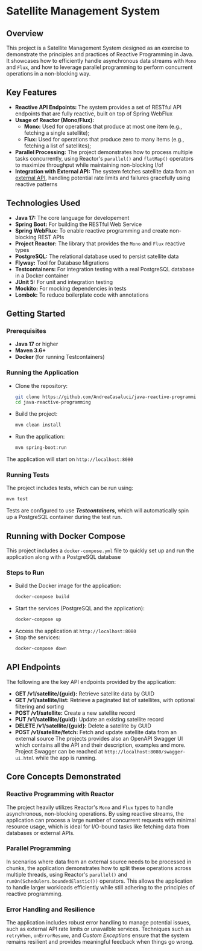 
# Satellite Management System

## Overview
This project is a Satellite Management System designed as an exercise to demonstrate the principles and practices of Reactive Programming in Java. It showcases how to efficiently handle asynchronous data streams with `Mono` and `Flux`, and how to leverage parallel programming to perform concurrent operations in a non-blocking way.


## Key Features
- **Reactive API Endpoints:** The system provides a set of RESTful API endpoints that are fully reactive, built on top of Spring WebFlux
- **Usage of Reactor (Mono/Flux):**
    - **Mono:** Used for operations that produce at most one item (e.g., fetching a single satellite);
    - **Flux:** Used for operations that produce zero to many items (e.g., fetching a list of satellites);
- **Parallel Processing:** The project demonstrates how to process multiple tasks concurrently, using Reactor's `parallel()` and `flatMap()` operators to maximize throughput while maintaining non-blocking I/of
- **Integration with External API:** The system fetches satellite data from an [external API](https://tle.ivanstanojevic.me/api/tle/), handling potential rate limits and failures gracefully using reactive patterns
## Technologies Used
- **Java 17:** The core language for developement
- **Spring Boot:** For building the RESTful Web Service
- **Spring WebFlux:** To enable reactive programming and create non-blocking REST APIs
- **Project Reactor:** The library that provides the `Mono` and `Flux` reactive types
- **PostgreSQL:** The relational database used to persist satellite data
- **Flyway:** Tool for Database Migrations
- **Testcontainers:** For integration testing with a real PostgreSQL database in a Docker container
- **JUnit 5:** For unit and integration testing
- **Mockito:** For mocking dependencies in tests
- **Lombok:** To reduce boilerplate code with annotations
## Getting Started

### Prerequisites
- **Java 17** or higher
- **Maven 3.6+**
- **Docker** (for running Testcontainers)

### Running the Application
- Clone the repository:
  ```bash
  git clone https://github.com/AndreaCasaluci/java-reactive-programming.git
  cd java-reactive-programming
  ```
- Build the project:
  ```bash
  mvn clean install
  ```
- Run the application:
  ```bash
  mvn spring-boot:run
  ```
The application will start on `http://localhost:8080`

### Running Tests
The project includes tests, which can be run using:
```bash
mvn test
```
Tests are configured to use ***Testcontainers***, which will automatically spin up a PostgreSQL container during the test run.

## Running with Docker Compose
This project includes a `docker-compose.yml` file to quickly set up and run the application along with a PostgreSQL database

### Steps to Run
- Build the Docker image for the application:
  ```bash
  docker-compose build
  ``` 
- Start the services (PostgreSQL and the application):
  ```bash
  docker-compose up
  ``` 
- Access the application at `http://localhost:8080`
- Stop the services:
  ```bash
  docker-compose down
  ``` 
## API Endpoints
The following are the key API endpoints provided by the application:
- **GET /v1/satellite/{guid}:** Retrieve satellite data by GUID
- **GET /v1/satellite/list:** Retrieve a paginated list of satellites, with optional filtering and sorting
- **POST /v1/satellite:** Create a new satellite record
- **PUT /v1/satellite/{guid}:** Update an existing satellite record
- **DELETE /v1/satellite/{guid}:** Delete a satellite by GUID
- **POST /v1/satellite/fetch:** Fetch and update satellite data from an external source
  The projects provides also an OpenAPI Swagger UI which contains all the API and their description, examples and more. Project Swagger can be reached at `http://localhost:8080/swagger-ui.html` while the app is running.
## Core Concepts Demonstrated

### Reactive Programming with Reactor
The project heavily utilizes Reactor's `Mono` and `Flux` types to handle asynchronous, non-blocking operations. By using reactive streams, the application can process a large number of concurrent requests with minimal resource usage, which is ideal for I/O-bound tasks like fetching data from databases or external APIs.
### Parallel Programming
In scenarios where data from an external source needs to be processed in chunks, the application demonstrates how to split these operations across multiple threads, using Reactor's `parallel()` and `runOn(Schedulers.boundedElastic())` operators. This allows the application to handle larger workloads efficiently while still adhering to the principles of reactive programming.
### Error Handling and Resilience
The application includes robust error handling to manage potential issues, such as external API rate limits or unavailble services. Techniques such as `retryWhen`, `onErrorResume`, and *Custom Exceptions* ensure that the system remains resilient and provides meaningful feedback when things go wrong.
